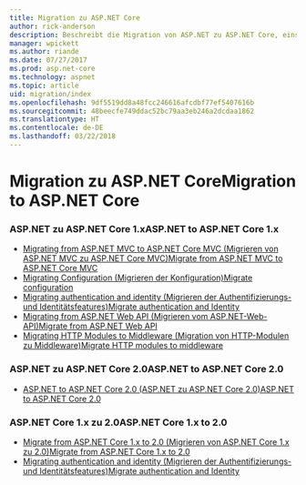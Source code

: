 ```yaml
---
title: Migration zu ASP.NET Core
author: rick-anderson
description: Beschreibt die Migration von ASP.NET zu ASP.NET Core, einschließlich ASP.NET 4.x und ASP.NET Core 2.
manager: wpickett
ms.author: riande
ms.date: 07/27/2017
ms.prod: asp.net-core
ms.technology: aspnet
ms.topic: article
uid: migration/index
ms.openlocfilehash: 9df5519dd8a48fcc246616afcdbf77ef5407616b
ms.sourcegitcommit: 48beecfe749ddac52bc79aa3eb246a2dcdaa1862
ms.translationtype: HT
ms.contentlocale: de-DE
ms.lasthandoff: 03/22/2018
---
```

# <a name="migration-to-aspnet-core"></a><span data-ttu-id="543e4-103">Migration zu ASP.NET Core</span><span class="sxs-lookup"><span data-stu-id="543e4-103">Migration to ASP.NET Core</span></span>

### <a name="aspnet-to-aspnet-core-1x"></a><span data-ttu-id="543e4-104">ASP.NET zu ASP.NET Core 1.x</span><span class="sxs-lookup"><span data-stu-id="543e4-104">ASP.NET to ASP.NET Core 1.x</span></span>
*   [<span data-ttu-id="543e4-105">Migrating from ASP.NET MVC to ASP.NET Core MVC (Migrieren von ASP.NET MVC zu ASP.NET Core MVC)</span><span class="sxs-lookup"><span data-stu-id="543e4-105">Migrate from ASP.NET MVC to ASP.NET Core MVC</span></span>](xref:migration/mvc)
*   [<span data-ttu-id="543e4-106">Migrating Configuration (Migrieren der Konfiguration)</span><span class="sxs-lookup"><span data-stu-id="543e4-106">Migrate configuration</span></span>](xref:migration/configuration)
*   [<span data-ttu-id="543e4-107">Migrating authentication and identity (Migrieren der Authentifizierungs- und Identitätsfeatures)</span><span class="sxs-lookup"><span data-stu-id="543e4-107">Migrate authentication and Identity</span></span>](xref:migration/identity)
*   [<span data-ttu-id="543e4-108">Migrating from ASP.NET Web API (Migrieren vom ASP.NET-Web-API)</span><span class="sxs-lookup"><span data-stu-id="543e4-108">Migrate from ASP.NET Web API</span></span>](xref:migration/webapi)
*   [<span data-ttu-id="543e4-109">Migrating HTTP Modules to Middleware (Migration von HTTP-Modulen zu Middleware)</span><span class="sxs-lookup"><span data-stu-id="543e4-109">Migrate HTTP modules to middleware</span></span>](xref:migration/http-modules)

### <a name="aspnet-to-aspnet-core-20"></a><span data-ttu-id="543e4-110">ASP.NET zu ASP.NET Core 2.0</span><span class="sxs-lookup"><span data-stu-id="543e4-110">ASP.NET to ASP.NET Core 2.0</span></span>
* [<span data-ttu-id="543e4-111">ASP.NET to ASP.NET Core 2.0 (ASP.NET zu ASP.NET Core 2.0)</span><span class="sxs-lookup"><span data-stu-id="543e4-111">ASP.NET to ASP.NET Core 2.0</span></span>](xref:migration/proper-to-2x/index)

### <a name="aspnet-core-1x-to-20"></a><span data-ttu-id="543e4-112">ASP.NET Core 1.x zu 2.0</span><span class="sxs-lookup"><span data-stu-id="543e4-112">ASP.NET Core 1.x to 2.0</span></span>
*   [<span data-ttu-id="543e4-113">Migrate from ASP.NET Core 1.x to 2.0 (Migrieren von ASP.NET Core 1.x zu 2.0)</span><span class="sxs-lookup"><span data-stu-id="543e4-113">Migrate from ASP.NET Core 1.x to 2.0</span></span>](xref:migration/1x-to-2x/index)
*   [<span data-ttu-id="543e4-114">Migrating authentication and identity (Migrieren der Authentifizierungs- und Identitätsfeatures)</span><span class="sxs-lookup"><span data-stu-id="543e4-114">Migrate authentication and Identity</span></span>](xref:migration/1x-to-2x/identity-2x)
